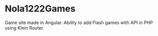 # Nola1222Games

Game site made in Angular. Ability to add Flash games with API in PHP using Klein Router.

